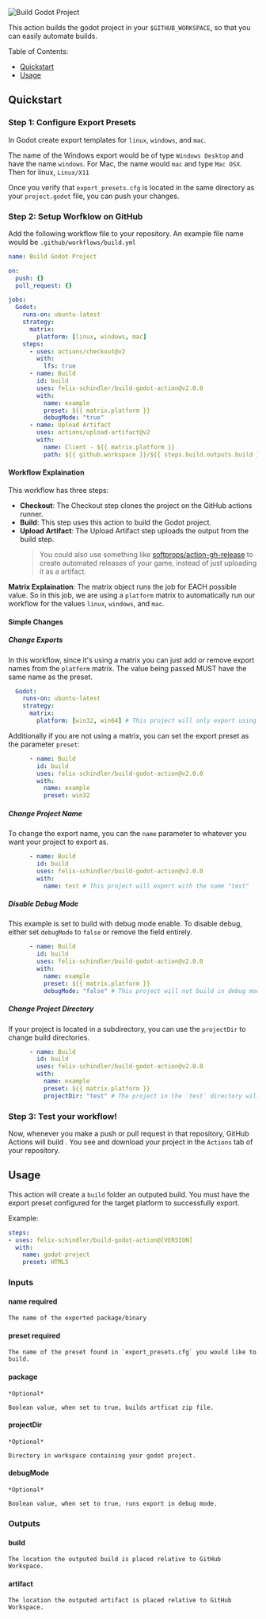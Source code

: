 <!-- ![Release Version](https://img.shields.io/github/v/release/virtuoushub/build-godot-action) -->

![Build Godot Project](logo.png)

This action builds the godot project in your `$GITHUB_WORKSPACE`, so that you can easily automate builds.

Table of Contents:

- [Quickstart](#quickstart)
- [Usage](#usage)

## Quickstart

### Step 1: Configure Export Presets

In Godot create export templates for `linux`, `windows`, and `mac`.

The name of the Windows export would be of type `Windows Desktop` and have the name `windows`. For Mac, the name would `mac` and type `Mac OSX`. Then for linux, `Linux/X11`

Once you verify that `export_presets.cfg` is located in the same directory as your `project.godot` file, you can push your changes.

### Step 2: Setup Worfklow on GitHub

Add the following workflow file to your repository. An example file name would be `.github/workflows/build.yml`

```yaml
name: Build Godot Project

on:
  push: {}
  pull_request: {}

jobs:
  Godot:
    runs-on: ubuntu-latest
    strategy:
      matrix:
        platform: [linux, windows, mac]
    steps:
      - uses: actions/checkout@v2
        with:
          lfs: true
      - name: Build
        id: build
        uses: felix-schindler/build-godot-action@v2.0.0
        with:
          name: example
          preset: ${{ matrix.platform }}
          debugMode: "true"
      - name: Upload Artifact
        uses: actions/upload-artifact@v2
        with:
          name: Client - ${{ matrix.platform }}
          path: ${{ github.workspace }}/${{ steps.build.outputs.build }}
```

#### Workflow Explaination

This workflow has three steps:
- **Checkout**: The Checkout step clones the project on the GitHub actions runner.
- **Build**: This step uses this action to build the Godot project.
- **Upload Artifact**: The Upload Artifact step uploads the output from the build step.
  > You could also use something like [softprops/action-gh-release](https://github.com/softprops/action-gh-release) to create automated releases of your game, instead of just uploading it as a artifact.

**Matrix Explaination**: The matrix object runs the job for EACH possible value. So in this job, we are using a `platform` matrix to automatically run our workflow for the values `linux`, `windows`, and `mac`.

#### Simple Changes

##### Change Exports

In this workflow, since it's using a matrix you can just add or remove export names from the `platform` matrix. The value being passed MUST have the same name as the preset.

```yaml
  Godot:
    runs-on: ubuntu-latest
    strategy:
      matrix:
        platform: [win32, win64] # This project will only export using the export presets `win32` and `win64`
```

Additionally if you are not using a matrix, you can set the export preset as the parameter `preset`:

```yaml
      - name: Build
        id: build
        uses: felix-schindler/build-godot-action@v2.0.0
        with:
          name: example
          preset: win32
```

##### Change Project Name

To change the export name, you can the `name` parameter to whatever you want your project to export as.

```yaml
      - name: Build
        id: build
        uses: felix-schindler/build-godot-action@v2.0.0
        with:
          name: test # This project will export with the name "test"
```

##### Disable Debug Mode

This example is set to build with debug mode enable. To disable debug, either set `debugMode` to `false` or remove the field entirely.

```yaml
      - name: Build
        id: build
        uses: felix-schindler/build-godot-action@v2.0.0
        with:
          name: example
          preset: ${{ matrix.platform }}
          debugMode: "false" # This project will not build in debug mode
```

##### Change Project Directory

If your project is located in a subdirectory, you can use the `projectDir` to change build directories.

```yaml
      - name: Build
        id: build
        uses: felix-schindler/build-godot-action@v2.0.0
        with:
          name: example
          preset: ${{ matrix.platform }}
          projectDir: "test" # The project in the `test` directory will be built
```


### Step 3: Test your workflow!

Now, whenever you make a push or pull request in that repository, GitHub Actions will build . You see and download your project in the `Actions` tab of your repository.


## Usage

This action will create a `build` folder an outputed build. You must have the export preset configured for the target platform to successfully export.

Example:

```yaml
steps:
- uses: felix-schindler/build-godot-action@[VERSION]
  with:
    name: godot-project
    preset: HTML5
```

### Inputs

#### name **required**

    The name of the exported package/binary

#### preset **required**

    The name of the preset found in `export_presets.cfg` you would like to build.

#### package

    *Optional*

    Boolean value, when set to true, builds artficat zip file.

#### projectDir

    *Optional*

    Directory in workspace containing your godot project.

#### debugMode

    *Optional*

    Boolean value, when set to true, runs export in debug mode.

### Outputs

#### build

    The location the outputed build is placed relative to GitHub Workspace.

#### artifact

    The location the outputed artifact is placed relative to GitHub Workspace.
